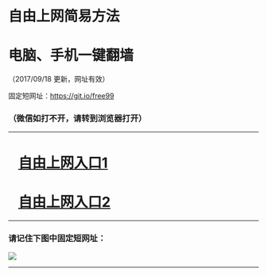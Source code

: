 ﻿# 自由上网简易方法

# 电脑、手机一键翻墙

（2017/09/18 更新，网址有效）

固定短网址：https://git.io/free99

### （微信如打不开，请转到浏览器打开）


***





# &nbsp;&nbsp; <a href="http://ft58398210.fwq-tz1005.info/fwqtz01.html?t=091800112981 " target="_blank">自由上网入口1</a>
# &nbsp;&nbsp; <a href="http://ft1640320375.fwq-tz1006.info/fwqtz02.html?t=091800132524 " target="_blank">自由上网入口2</a>
***

### 请记住下图中固定短网址：

<img src="https://s3-us-west-2.amazonaws.com/fwq-1001/yjfq-20170905okok.png" /> 


***

